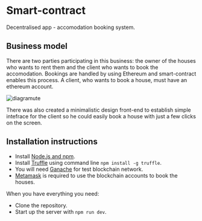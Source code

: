 # Smart-contract

Decentralised app - accomodation booking system.

## Business model

There are two parties participating in this business: the owner of the houses who wants to rent them and the client who wants to book the accomodation. Bookings are handled by using Ethereum and smart-contract enables this process. A client, who wants to book a house, must have an ethereum account.

![diagramute](https://user-images.githubusercontent.com/57493215/102542068-ea5ca680-40b9-11eb-97ca-52549a8c8d75.jpg)

There was also created a minimalistic design front-end to establish simple intefrace for the client so he could easily book a house with just a few clicks on the screen.

## Installation instructions

 * Install [Node.js and npm](https://nodejs.org/en/).
 * Install [Truffle](https://www.trufflesuite.com/) using command line `npm install -g truffle`.
 * You will need [Ganache](https://www.trufflesuite.com/ganache) for test blockchain network.
 * [Metamask](https://metamask.io/) is required to use the blockchain accounts to book the houses.
 
 When you have everything you need:
 
 * Clone the repository.
 * Start up the server with `npm run dev`.
 

 
 
